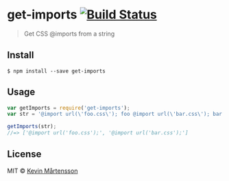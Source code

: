 # get-imports [![Build Status](http://img.shields.io/travis/kevva/get-imports.svg?style=flat)](https://travis-ci.org/kevva/get-imports)

> Get CSS @imports from a string


## Install

```
$ npm install --save get-imports
```


## Usage

```js
var getImports = require('get-imports');
var str = '@import url(\'foo.css\'); foo @import url(\'bar.css\'); bar';

getImports(str);
//=> ['@import url('foo.css');', '@import url('bar.css');']
```


## License

MIT © [Kevin Mårtensson](http://kevinmartensson.com)
